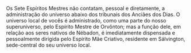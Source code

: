 ﻿Os Sete Espíritos Mestres não contatam, pessoal e diretamente, a administração do universo abaixo dos tribunais dos Anciães dos Dias. O universo local de vocês é administrado, como uma parte do nosso superuniverso, pelo Espírito Mestre de Orvônton; mas a função dele, em relação aos seres nativos de Nébadon, é imediatamente dispensada e pessoalmente dirigida pelo Espírito Mãe Criativo,  residente em Sálvington, sede-central do seu universo local.